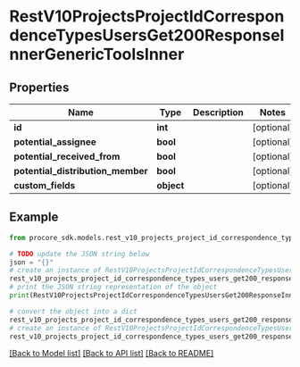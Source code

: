 # RestV10ProjectsProjectIdCorrespondenceTypesUsersGet200ResponseInnerGenericToolsInner


## Properties

Name | Type | Description | Notes
------------ | ------------- | ------------- | -------------
**id** | **int** |  | [optional] 
**potential_assignee** | **bool** |  | [optional] 
**potential_received_from** | **bool** |  | [optional] 
**potential_distribution_member** | **bool** |  | [optional] 
**custom_fields** | **object** |  | [optional] 

## Example

```python
from procore_sdk.models.rest_v10_projects_project_id_correspondence_types_users_get200_response_inner_generic_tools_inner import RestV10ProjectsProjectIdCorrespondenceTypesUsersGet200ResponseInnerGenericToolsInner

# TODO update the JSON string below
json = "{}"
# create an instance of RestV10ProjectsProjectIdCorrespondenceTypesUsersGet200ResponseInnerGenericToolsInner from a JSON string
rest_v10_projects_project_id_correspondence_types_users_get200_response_inner_generic_tools_inner_instance = RestV10ProjectsProjectIdCorrespondenceTypesUsersGet200ResponseInnerGenericToolsInner.from_json(json)
# print the JSON string representation of the object
print(RestV10ProjectsProjectIdCorrespondenceTypesUsersGet200ResponseInnerGenericToolsInner.to_json())

# convert the object into a dict
rest_v10_projects_project_id_correspondence_types_users_get200_response_inner_generic_tools_inner_dict = rest_v10_projects_project_id_correspondence_types_users_get200_response_inner_generic_tools_inner_instance.to_dict()
# create an instance of RestV10ProjectsProjectIdCorrespondenceTypesUsersGet200ResponseInnerGenericToolsInner from a dict
rest_v10_projects_project_id_correspondence_types_users_get200_response_inner_generic_tools_inner_from_dict = RestV10ProjectsProjectIdCorrespondenceTypesUsersGet200ResponseInnerGenericToolsInner.from_dict(rest_v10_projects_project_id_correspondence_types_users_get200_response_inner_generic_tools_inner_dict)
```
[[Back to Model list]](../README.md#documentation-for-models) [[Back to API list]](../README.md#documentation-for-api-endpoints) [[Back to README]](../README.md)


